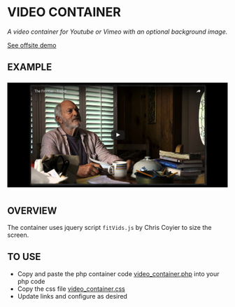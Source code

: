 # VIDEO CONTAINER

_A video container for Youtube or Vimeo with an optional background image._

[See offsite demo](http://www.jeffdecola.com/my-php-containers/index.php?page=video_container)

## EXAMPLE

![IMAGE - video_container - IMAGE](../../../docs/pics/video_container_the_frontier.jpg)

## OVERVIEW

The container uses jquery script `fitVids.js` by Chris Coyier
to size the screen.

## TO USE

* Copy and paste the php container code
  [video_container.php](https://github.com/JeffDeCola/my-php-containers/blob/master/my-php-containers/visual/video_container/video_container.php)
  into your php code
* Copy the css file
  [video_container.css](https://github.com/JeffDeCola/my-php-containers/blob/master/my-php-containers/visual/video_container/css/video_container.css)
* Update links and configure as desired
